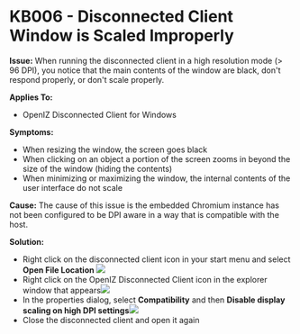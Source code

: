 # KB006 - Disconnected Client Window is Scaled Improperly

**Issue:** When running the disconnected client in a high resolution mode \(&gt; 96 DPI\), you notice that the main contents of the window are black, don't respond properly, or don't scale properly.

**Applies To:**

* OpenIZ Disconnected Client for Windows

**Symptoms:**

* When resizing the window, the screen goes black
* When clicking on an object a portion of the screen zooms in beyond the size of the window \(hiding the contents\)
* When minimizing or maximizing the window, the internal contents of the user interface do not scale

**Cause:** The cause of this issue is the embedded Chromium instance has not been configured to be DPI aware in a way that is compatible with the host.

**Solution:**

* Right click on the disconnected client icon in your start menu and select **Open File Location** ![](https://raw.githubusercontent.com/santedb/dev-doc/master/.gitbook/assets/kb006-startcommand.png)
* Right click on the OpenIZ Disconnected Client icon in the explorer window that appears![](https://raw.githubusercontent.com/santedb/dev-doc/master/.gitbook/assets/kb006-explorer-rc.png)
* In the properties dialog, select **Compatibility** and then **Disable display scaling on high DPI settings**![](https://raw.githubusercontent.com/santedb/dev-doc/master/.gitbook/assets/kb006-disable-scaling.png)
* Close the disconnected client and open it again

